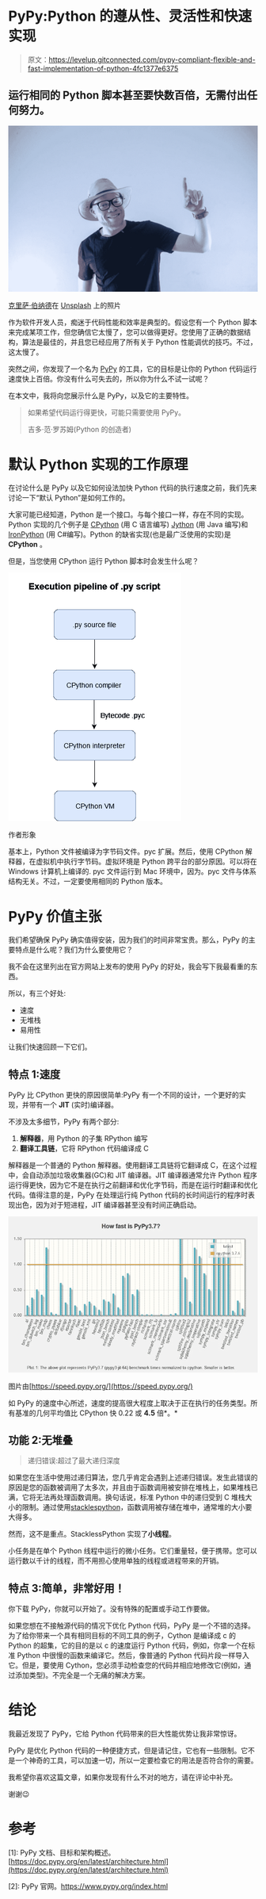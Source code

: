 # PyPy:Python 的遵从性、灵活性和快速实现

> 原文：<https://levelup.gitconnected.com/pypy-compliant-flexible-and-fast-implementation-of-python-4fc1377e6375>

## 运行相同的 Python 脚本甚至要快数百倍，无需付出任何努力。

![](img/e322f9b7a5d060118ecc53de6898e2c7.png)

[克里萨·伯纳德](https://unsplash.com/@kellisa?utm_source=medium&utm_medium=referral)在 [Unsplash](https://unsplash.com?utm_source=medium&utm_medium=referral) 上的照片

作为软件开发人员，痴迷于代码性能和效率是典型的。假设您有一个 Python 脚本来完成某项工作，但您确信它太慢了，您可以做得更好。您使用了正确的数据结构，算法是最佳的，并且您已经应用了所有关于 Python 性能调优的技巧。不过，这太慢了。

突然之间，你发现了一个名为 [PyPy](https://www.pypy.org/) 的工具，它的目标是让你的 Python 代码运行速度快上百倍。你没有什么可失去的，所以你为什么不试一试呢？

在本文中，我将向您展示什么是 PyPy，以及它的主要特性。

> 如果希望代码运行得更快，可能只需要使用 PyPy。
> 
> 吉多·范·罗苏姆(Python 的创造者)

# 默认 Python 实现的工作原理

在讨论什么是 PyPy 以及它如何设法加快 Python 代码的执行速度之前，我们先来讨论一下“默认 Python”是如何工作的。

大家可能已经知道，Python 是一个接口。与每个接口一样，存在不同的实现。Python 实现的几个例子是 [CPython](https://en.wikipedia.org/wiki/CPython) (用 C 语言编写) [Jython](https://www.jython.org/) (用 Java 编写)和 [IronPython](https://ironpython.net/) (用 C#编写)。Python 的缺省实现(也是最广泛使用的实现)是 **CPython** 。

但是，当您使用 CPython 运行 Python 脚本时会发生什么呢？

![](img/c5a273748f4eecfd374c6f8c3d3f6e86.png)

作者形象

基本上，Python 文件被编译为字节码文件。pyc 扩展。然后，使用 CPython 解释器，在虚拟机中执行字节码。虚拟环境是 Python 跨平台的部分原因。可以将在 Windows 计算机上编译的. pyc 文件运行到 Mac 环境中，因为。pyc 文件与体系结构无关。不过，一定要使用相同的 Python 版本。

# PyPy 价值主张

我们希望确保 PyPy 确实值得安装，因为我们的时间非常宝贵。那么，PyPy 的主要特点是什么呢？我们为什么要使用它？

我不会在这里列出在官方网站上发布的使用 PyPy 的好处，我会写下我最看重的东西。

所以，有三个好处:

*   速度
*   无堆栈
*   易用性

让我们快速回顾一下它们。

## 特点 1:速度

PyPy 比 CPython 更快的原因很简单:PyPy 有一个不同的设计，一个更好的实现，并带有一个 **JIT** (实时)编译器。

不涉及太多细节，PyPy 有两个部分:

1.  **解释器**，用 Python 的子集 RPython 编写
2.  **翻译工具链**，它将 RPython 代码编译成 C

解释器是一个普通的 Python 解释器。使用翻译工具链将它翻译成 C，在这个过程中，会自动添加垃圾收集器(GC)和 JIT 编译器。JIT 编译器通常允许 Python 程序运行得更快，因为它不是在执行之前翻译和优化字节码，而是在运行时翻译和优化代码。值得注意的是，PyPy 在处理运行纯 Python 代码的长时间运行的程序时表现出色，因为对于短进程，JIT 编译器甚至没有时间正确启动。

![](img/1eb1af516cc9c79cb9362b20f1894cd1.png)

图片由[https://speed.pypy.org/](https://speed.pypy.org/)

如 PyPy 的速度中心所述，速度的提高很大程度上取决于正在执行的任务类型。所有基准的几何平均值比 CPython 快 0.22 或 **4.5** 倍*。*

## 功能 2:无堆叠

> 递归错误:超过了最大递归深度

如果您在生活中使用过递归算法，您几乎肯定会遇到上述递归错误。发生此错误的原因是您的函数被调用了太多次，并且由于函数调用被安排在堆栈上，如果堆栈已满，它将无法再处理函数调用。换句话说，标准 Python 中的递归受到 C 堆栈大小的限制。通过使用[stacklespython](https://wiki.python.org/moin/StacklessPython)，函数调用被存储在堆中，通常堆的大小要大得多。

然而，这不是重点。StacklessPython 实现了**小线程**。

小任务是在单个 Python 线程中运行的微小任务。它们重量轻，便于携带。您可以运行数以千计的线程，而不用担心使用单独的线程或进程带来的开销。

## 特点 3:简单，非常好用！

你下载 PyPy，你就可以开始了。没有特殊的配置或手动工作要做。

如果您想在不接触源代码的情况下优化 Python 代码，PyPy 是一个不错的选择。为了给你带来一个具有相同目标的不同工具的例子，Cython 是编译成 c 的 Python 的超集，它的目的是以 c 的速度运行 Python 代码，例如，你拿一个在标准 Python 中很慢的函数来编译它。然后，像普通的 Python 代码片段一样导入它。但是，要使用 Cython，您必须手动检查您的代码并相应地修改它(例如，通过添加类型)。不完全是一个无痛的解决方案。

# 结论

我最近发现了 PyPy，它给 Python 代码带来的巨大性能优势让我非常惊讶。

PyPy 是优化 Python 代码的一种便捷方式，但是请记住，它也有一些限制。它不是一个神奇的工具，可以加速一切，所以一定要检查它的用法是否符合你的需要。

我希望你喜欢这篇文章，如果你发现有什么不对的地方，请在评论中补充。

谢谢😉

# 参考

[1]: PyPy 文档、目标和架构概述。[https://doc.pypy.org/en/latest/architecture.html](https://doc.pypy.org/en/latest/architecture.html)

[2]: PyPy 官网。https://www.pypy.org/index.html